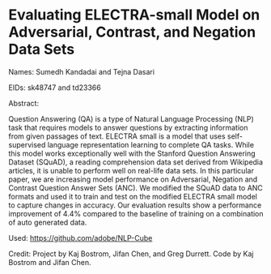 # Evaluating ELECTRA-small Model on Adversarial, Contrast, and Negation Data Sets

Names: Sumedh Kandadai and Tejna Dasari

EIDs: sk48747 and td23366

Abstract:

Question Answering (QA) is a type of Natural Language Processing (NLP) task that requires models to answer questions by extracting information from given passages of text. ELECTRA small is a model that uses self-supervised language representation learning to complete QA tasks. While this model works exceptionally well with the Stanford Question Answering Dataset (SQuAD), a reading comprehension data set derived from Wikipedia articles, it is unable to perform well on real-life data sets. In this particular paper, we are increasing model performance on Adversarial, Negation and Contrast Question Answer Sets (ANC). We modified the SQuAD data to ANC formats and used it to train and test on the modified ELECTRA small model to capture changes in accuracy. Our evaluation results show a performance improvement of 4.4% compared to the baseline of training on a combination of auto generated data. 

Used: https://github.com/adobe/NLP-Cube

Credit: Project by Kaj Bostrom, Jifan Chen, and Greg Durrett. Code by Kaj Bostrom and Jifan Chen.


